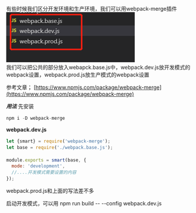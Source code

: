 有些时候我们区分开发环境和生产环境，我们可以用webpack-merge插件  
<img src="./images/19-1.jpg"/>  
我们可以把公共的部分放入webapck.base.js中，webpack.dev.js放开发模式的webpack设置，webpack.prod.js放生产模式的webpack设置    

参考文章； [https://www.npmjs.com/package/webpack-merge](https://www.npmjs.com/package/webpack-merge)

***用法***
先安装
```javascript
npm i -D webpack-merge
```
**webpack.dev.js**
```javascript
let {smart} = require('webpack-merge');
let base = require('./webpack.base.js');

module.exports = smart(base, {
  mode: 'development',
  //....开发模式需要设置的内容
});
```
webpack.prod.js和上面的写法差不多

启动开发模式，可以用 npm run build -- --config webpack.dev.js